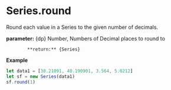 # Series.round

Round each value in a Series to the given number of decimals.



 **parameter:** {dp} Number, Numbers of Decimal places to round to

            **return:** {Series}

**Example**

```javascript
let data1 = [30.21091, 40.190901, 3.564, 5.0212]
let sf = new Series(data1)
sf.round(1)
```



